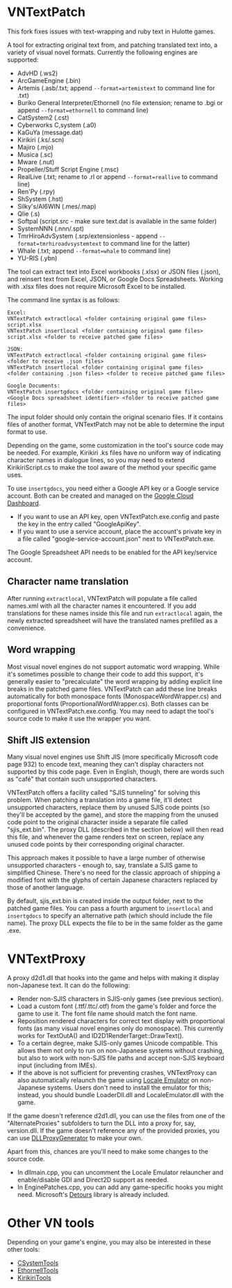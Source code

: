 # VNTextPatch
This fork fixes issues with text-wrapping and ruby text in Hulotte games.

A tool for extracting original text from, and patching translated text into, a variety of visual novel formats. Currently the following engines are supported:
* AdvHD (.ws2)
* ArcGameEngine (.bin)
* Artemis (.asb/.txt; append `--format=artemistext` to command line for .txt)
* Buriko General Interpreter/Ethornell (no file extension; rename to .bgi or append `--format=ethornell` to command line)
* CatSystem2 (.cst)
* Cyberworks C,system (.a0)
* KaGuYa (message.dat)
* Kirikiri (.ks/.scn)
* Majiro (.mjo)
* Musica (.sc)
* Mware (.nut)
* Propeller/Stuff Script Engine (.msc)
* RealLive (.txt; rename to .rl or append `--format=reallive` to command line)
* Ren'Py (.rpy)
* ShSystem (.hst)
* Silky's/AI6WIN (.mes/.map)
* Qlie (.s)
* Softpal (script.src - make sure text.dat is available in the same folder)
* SystemNNN (.nnn/.spt)
* TmrHiroAdvSystem (.srp/extensionless - append `--format=tmrhiroadvsystemtext` to command line for the latter)
* Whale (.txt; append `--format=whale` to command line)
* YU-RIS (.ybn)

The tool can extract text into Excel workbooks (.xlsx) or JSON files (.json), and reinsert text from Excel, JSON, or Google Docs Spreadsheets. Working with .xlsx files does not require Microsoft Excel to be installed.

The command line syntax is as follows:

```
Excel:
VNTextPatch extractlocal <folder containing original game files> script.xlsx
VNTextPatch insertlocal <folder containing original game files> script.xlsx <folder to receive patched game files>

JSON:
VNTextPatch extractlocal <folder containing original game files> <folder to receive .json files>
VNTextPatch insertlocal <folder containing original game files> <folder containing .json files> <folder to receive patched game files>

Google Documents:
VNTextPatch insertgdocs <folder containing original game files> <Google Docs spreadsheet identifier> <folder to receive patched game files>
```

The input folder should only contain the original scenario files. If it contains files of another format, VNTextPatch may not be able to determine the input format to use.

Depending on the game, some customization in the tool's source code may be needed. For example, Kirikiri .ks files have no uniform way of indicating character names in dialogue lines, so you may need to extend KirikiriScript.cs to make the tool aware of the method your specific game uses.

To use `insertgdocs`, you need either a Google API key or a Google service account. Both can be created and managed on the [Google Cloud Dashboard](https://console.cloud.google.com/apis/credentials).
* If you want to use an API key, open VNTextPatch.exe.config and paste the key in the entry called "GoogleApiKey".
* If you want to use a service account, place the account's private key in a file called "google-service-account.json" next to VNTextPatch.exe.

The Google Spreadsheet API needs to be enabled for the API key/service account.

## Character name translation
After running `extractlocal`, VNTextPatch will populate a file called names.xml with all the character names it encountered. If you add translations for these names inside this file and run `extractlocal` again, the newly extracted spreadsheet will have the translated names prefilled as a convenience.

## Word wrapping
Most visual novel engines do not support automatic word wrapping. While it's sometimes possible to change their code to add this support, it's generally easier to "precalculate" the word wrapping by adding explicit line breaks in the patched game files. VNTextPatch can add these line breaks automatically for both monospace fonts (MonospaceWordWrapper.cs) and proportional fonts (ProportionalWordWrapper.cs). Both classes can be configured in VNTextPatch.exe.config. You may need to adapt the tool's source code to make it use the wrapper you want.

## Shift JIS extension
Many visual novel engines use Shift JIS (more specifically Microsoft code page 932) to encode text, meaning they can't display characters not supported by this code page. Even in English, though, there are words such as "café" that contain such unsupported characters.

VNTextPatch offers a facility called "SJIS tunneling" for solving this problem. When patching a translation into a game file, it'll detect unsupported characters, replace them by unused SJIS code points (so they'll be accepted by the game), and store the mapping from the unused code point to the original character inside a separate file called "sjis_ext.bin". The proxy DLL (described in the section below) will then read this file, and whenever the game renders text on screen, replace any unused code points by their corresponding original character.

This approach makes it possible to have a large number of otherwise unsupported characters - enough to, say, translate a SJIS game to simplified Chinese. There's no need for the classic approach of shipping a modified font with the glyphs of certain Japanese characters replaced by those of another language.

By default, sjis_ext.bin is created inside the output folder, next to the patched game files. You can pass a fourth argument to `insertlocal` and `insertgdocs` to specify an alternative path (which should include the file name). The proxy DLL expects the file to be in the same folder as the game .exe.

# VNTextProxy
A proxy d2d1.dll that hooks into the game and helps with making it display non-Japanese text. It can do the following:
* Render non-SJIS characters in SJIS-only games (see previous section).
* Load a custom font (.ttf/.ttc/.otf) from the game's folder and force the game to use it. The font file name should match the font name.
* Reposition rendered characters for correct text display with proportional fonts (as many visual novel engines only do monospace). This currently works for TextOutA() and ID2D1RenderTarget::DrawText().
* To a certain degree, make SJIS-only games Unicode compatible. This allows them not only to run on non-Japanese systems without crashing, but also to work with non-SJIS file paths and accept non-SJIS keyboard input (including from IMEs).
* If the above is not sufficient for preventing crashes, VNTextProxy can also automatically relaunch the game using [Locale Emulator](https://github.com/xupefei/Locale-Emulator) on non-Japanese systems. Users don't need to install the emulator for this; instead, you should bundle LoaderDll.dll and LocaleEmulator.dll with the game.

If the game doesn't reference d2d1.dll, you can use the files from one of the "AlternateProxies" subfolders to turn the DLL into a proxy for, say, version.dll. If the game doesn't reference any of the provided proxies, you can use [DLLProxyGenerator](https://github.com/nitrog0d/DLLProxyGenerator/releases/tag/v1.0.0) to make your own.

Apart from this, chances are you'll need to make some changes to the source code.
* In dllmain.cpp, you can uncomment the Locale Emulator relauncher and enable/disable GDI and Direct2D support as needed.
* In EnginePatches.cpp, you can add any game-specific hooks you might need. Microsoft's [Detours](https://github.com/microsoft/Detours) library is already included.

# Other VN tools
Depending on your game's engine, you may also be interested in these other tools:
* [CSystemTools](https://github.com/arcusmaximus/CSystemTools)
* [EthornellTools](https://github.com/arcusmaximus/EthornellTools)
* [KirikiriTools](https://github.com/arcusmaximus/KirikiriTools)
